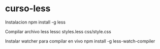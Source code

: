 # curso-less
Instalacion
npm install -g less

Compilar archivo less
lessc styles.less css/style.css

Instalar watcher para compilar en vivo
npm install -g less-watch-compiler